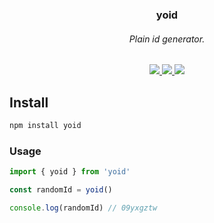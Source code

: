 <div align="center">
  <h3>yoid</h3>
  <h6>Plain id generator.</h6>

  <div>
    <a href="https://www.npmjs.com/package/yoid" target="_blank">
      <img src="https://img.shields.io/npm/v/yoid?color=cc3534" />
    </a>
    <a href="https://www.npmjs.com/package/yoid" target="_blank">
    <img src="https://img.shields.io/npm/dm/yoid?color=%2344cc10" />
    </a>
    <a href="https://bundlephobia.com/result?p=yoid@1.0.0" target="_blank">
    <img src="https://img.shields.io/bundlephobia/minzip/yoid/1.0.0?color=%23165be4">
    </a>
  </div>
</div>

## Install

```sh
npm install yoid
```

### Usage

```jsx
import { yoid } from 'yoid'

const randomId = yoid()

console.log(randomId) // 09yxgztw
```
